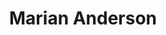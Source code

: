 ---
pid: RS399
title: Marian Anderson
location_transcription: Kimmel Center
zipcode: '19130'
outside_phl: 
neighborhood: Art Museum,Francisville
age: '56'
age_range: 50-59
instagram: 
image_file_name: RS_399.jpg
proposal_transcription: Put a monument to one of Philly's most notable African American
  Singers in the lobby of the Kimmel Center by Verizon Hall
topic: African Americans,Art,History,Music,Women
topic_summary: 0, 0, 0, 0, 0
type: Sculpture Statue
keywords_other: Art, Music, History, African American
credit: 
image_labels: Marian Anderson
twitter: srhorwitz
facebook: 
permalink: "/monuments/rs399/"
layout: item-page
---
